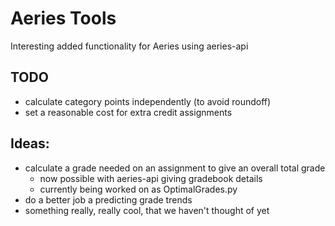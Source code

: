 # Aeries Tools
Interesting added functionality for Aeries using aeries-api

## TODO
- calculate category points independently (to avoid roundoff)
- set a reasonable cost for extra credit assignments

## Ideas:
- calculate a grade needed on an assignment to give an overall total grade
	- now possible with aeries-api giving gradebook details
	- currently being worked on as OptimalGrades.py
- do a better job a predicting grade trends
- something really, really cool, that we haven't thought of yet
